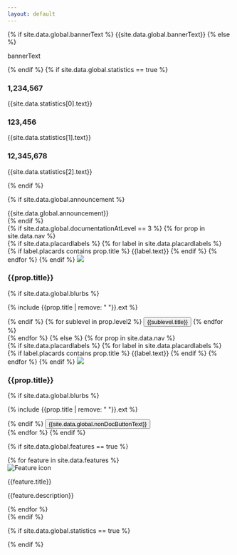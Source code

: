 ```yaml
---
layout: default
---
```


<div class="jumbotron">
	{% if site.data.global.bannerText %}
	{{site.data.global.bannerText}}
	{% else %}
	<div class="banner-text-wrapper">
		<p class="banner-text">bannerText</p>
	</div>
	{% endif %}
	{% if site.data.global.statistics == true %}
	<div class="metrics">
		<div class="metric-1">
			<h3 class="metric-value" id="stat1">1,234,567</h3>
			<p class="metric-description">{{site.data.statistics[0].text}}</p>
		</div>
		<div class="metric-2">
			<h3 class="metric-value" id="stat2">123,456</h3>
			<p class="metric-description">{{site.data.statistics[1].text}}</p>
		</div>
		<div class="metric-3">
			<h3 class="metric-value" id="stat3">12,345,678</h3>
			<p class="metric-description">{{site.data.statistics[2].text}}</p>
		</div>
		<div class="clear"></div>
	</div>
	{% endif %}
</div>

{% if site.data.global.announcement %}
<div class="announcement">
	<span class="announcement__text">{{site.data.global.announcement}}</span>
</div>
{% endif %}

<div class="inner-container carousel">
	{% if site.data.global.documentationAtLevel == 3 %}
	{% for prop in site.data.nav %}
	<div class="carousel__card-bg">
		<div class="carousel__card-fg">
			{% if site.data.placardlabels %}
			{% for label in site.data.placardlabels %}
			{% if label.placards contains prop.title %}
			<span class="placard-label">{{label.text}}</span>
			{% endif %}
			{% endfor %}
			{% endif %}
			<img src="{{site.data.index.documentationFolder}}/{{prop.title | replace: ' ', '%20'}}/images/placard.png"
				 srcset="{{site.data.index.documentationFolder}}/{{prop.title | replace: ' ', '%20'}}/images/placard@2x.png 2x,
				 		 {{site.data.index.documentationFolder}}/{{prop.title | replace: ' ', '%20'}}/images/placard@3x.png 3x"
				 onerror="this.src='/images/fleets/default-placard.png';
						  this.srcset='/images/fleets/default-placard@2x.png 2x, /images/default-placard@3x.png 3x'"
				 class="carousel__gear" />
		</div>
		<h3 class="carousel__title">{{prop.title}}</h3>
		{% if site.data.global.blurbs %}
		<p class="carousel__intro line-clamp">{% include {{prop.title | remove: " "}}.ext %}</p>
		{% endif %}
		{% for sublevel in prop.level2 %}
		<a href="/{{site.data.index.documentationFolder}}/{{prop.title}}/{{sublevel.title}}/Introduction"><button class="carousel__card-btn">{{sublevel.title}}</button></a>
		{% endfor %}
	</div>
	{% endfor %}
	{% else %}
	{% for prop in site.data.nav %}
	<div class="carousel__card-bg">
		<div class="carousel__card-fg">
			{% if site.data.placardlabels %}
			{% for label in site.data.placardlabels %}
			{% if label.placards contains prop.title %}
			<span class="placard-label">{{label.text}}</span>
			{% endif %}
			{% endfor %}
			{% endif %}
			<img src="{{site.data.index.documentationFolder}}/{{prop.title | replace: ' ', '%20'}}/images/placard.png"
				 srcset="{{site.data.index.documentationFolder}}/{{prop.title | replace: ' ', '%20'}}/images/placard@2x.png 2x,
				 		 {{site.data.index.documentationFolder}}/{{prop.title | replace: ' ', '%20'}}/images/placard@3x.png 3x"
				 onerror="this.src='/images/fleets/default-placard.png';
						  this.srcset='/images/fleets/default-placard@2x.png 2x, /images/default-placard@3x.png 3x'"
				 class="carousel__gear" />
		</div>
		<h3 class="carousel__title">{{prop.title}}</h3>
		{% if site.data.global.blurbs %}
		<p class="carousel__intro line-clamp">{% include {{prop.title | remove: " "}}.ext %}</p>
		{% endif %}
		<a href="{{prop.title}}/"><button class="carousel__card-btn">{{site.data.global.nonDocButtonText}}</button></a>
	</div>
	{% endfor %}
	{% endif %}
</div>

{% if site.data.global.features == true %}
<div class="inner-container">
	{% for feature in site.data.features %}
	<div class="col-2 feature">
		<img src="{{feature.imgName}}.png"
		     srcset="{{feature.imgName}}@2x.png 2x,
		             {{feature.imgName}}@3x.png 3x"
		     class="feature__img" alt="Feature icon">
		<div class="feature__text">
			<p class="feature__title">{{feature.title}}</p>
			<p class="feature__description">{{feature.description}}</p>
		</div>
	</div>
	{% endfor %}
	<div class="clear"></div>
</div>
{% endif %}

<script src="/js/jquery-3.3.1.min.js"></script>
<script src="/js/slick.js"></script>
<script type="text/javascript">

$('.carousel').slick({
  dots: false,
  infinite: false,
  speed: 300,
  slidesToShow: 4,
  slidesToScroll: 4,
  responsive: [
    {
      breakpoint: 1279,
      settings: {
        slidesToShow: 3,
        slidesToScroll: 3
      }
    }
  ]
});

</script>


{% if site.data.global.statistics == true %}
<script type="text/javascript">

	{% for stat in site.data.statistics %}
		{% if stat.static == true %}
		document.getElementById('{{stat.title}}').innerHTML = Number.parseInt({{stat.value}}).toLocaleString();
		{% else %}
		var xhttp = new XMLHttpRequest();
		xhttp.onreadystatechange = function() {
			if (this.readyState === 4) {
				if (this.status === 200) {
					var data = JSON.parse(this.responseText);
					reqSuccess(data, '{{forloop.index}}');
				} else {
					reqFailed(this, '{{forloop.index}}');
				}
			}
		};
		xhttp.open("GET", "{{stat.value}}");
		xhttp.send();
		{% endif %}
	{% endfor %}

	function reqSuccess (data, index) {
		if (data !== undefined) {
			document.getElementById('stat' + index).innerHTML = Number.parseInt(data).toLocaleString();
			localStorage.setItem('stat' + index, Number.parseInt(data).toLocaleString());
		}
	}

	function reqFailed (req, index) {
		if (localStorage) {
			if (localStorage['stat' + index] !== undefined) {
				console.log('Data coming from localStorage');
				var statValue = localStorage.getItem('stat' + index);
				document.getElementById('stat' + index).innerHTML = statValue;
			} else {
				console.log('There is no local data stored for stat' + index);
				document.getElementById('stat' + index).innerHTML = req.statusText;
			}
		} else {
			console.log('Your browser does not support local storage');
			document.getElementById('stat' + index).innerHTML = req.statusText;
		}
	}

</script>
{% endif %}
